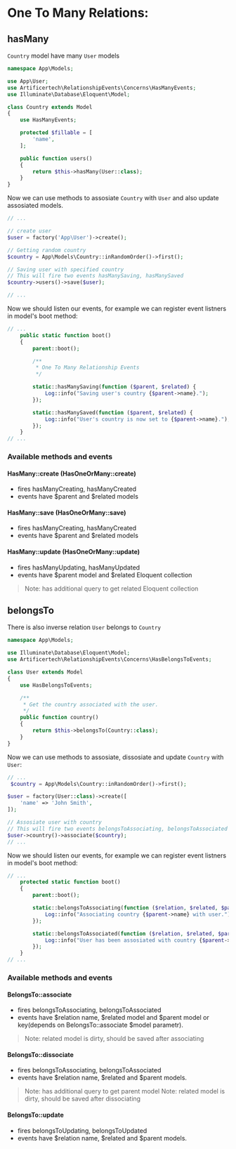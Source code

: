 # One To Many Relations:

## hasMany

```Country``` model have many ```User``` models

```php
namespace App\Models;

use App\User;
use Artificertech\RelationshipEvents\Concerns\HasManyEvents;
use Illuminate\Database\Eloquent\Model;

class Country extends Model
{
    use HasManyEvents;

    protected $fillable = [
        'name',
    ];

    public function users()
    {
        return $this->hasMany(User::class);
    }
}
```

Now we can use methods to assosiate ```Country``` with ```User``` and also update assosiated models.

```php
// ...

// create user
$user = factory('App\User')->create();

// Getting random country
$country = App\Models\Country::inRandomOrder()->first();

// Saving user with specified country
// This will fire two events hasManySaving, hasManySaved
$country->users()->save($user);

// ...
```

Now we should listen our events, for example we can register event listners in model's boot method:
```php
// ...
    public static function boot()
    {
        parent::boot();

        /**
         * One To Many Relationship Events
         */

        static::hasManySaving(function ($parent, $related) {
            Log::info("Saving user's country {$parent->name}.");
        });

        static::hasManySaved(function ($parent, $related) {
            Log::info("User's country is now set to {$parent->name}.");
        });
    }
// ...
```

### Available methods and events

#### HasMany::create (HasOneOrMany::create)
- fires hasManyCreating, hasManyCreated
- events have $parent and $related models

#### HasMany::save (HasOneOrMany::save)
- fires hasManyCreating, hasManyCreated
- events have $parent and $related models

#### HasMany::update (HasOneOrMany::update)
- fires hasManyUpdating, hasManyUpdated
- events have $parent model and $related Eloquent collection
> Note: has additional query to get related Eloquent collection

## belongsTo

There is also inverse relation ```User``` belongs to ```Country```

```php
namespace App\Models;

use Illuminate\Database\Eloquent\Model;
use Artificertech\RelationshipEvents\Concerns\HasBelongsToEvents;

class User extends Model
{
    use HasBelongsToEvents;

    /**
     * Get the country associated with the user.
     */
    public function country()
    {
        return $this->belongsTo(Country::class);
    }
}
```

Now we can use methods to assosiate, dissosiate and update ```Country``` with ```User```:

```php
// ...
 $country = App\Models\Country::inRandomOrder()->first();

$user = factory(User::class)->create([
    'name' => 'John Smith',
]);

// Assosiate user with country
// This will fire two events belongsToAssociating, belongsToAssociated
$user->country()->associate($country);
// ...
```

Now we should listen our events, for example we can register event listners in model's boot method:
```php
// ...
    protected static function boot()
    {
        parent::boot();

        static::belongsToAssociating(function ($relation, $related, $parent) {
            Log::info("Associating country {$parent->name} with user.");
        });

        static::belongsToAssociated(function ($relation, $related, $parent) {
            Log::info("User has been assosiated with country {$parent->name}.");
        });
    }
// ...
```

### Available methods and events

#### BelongsTo::associate
- fires belongsToAssociating, belongsToAssociated
- events have $relation name, $related model and $parent model or key(depends on BelongsTo::associate $model parametr). 
> Note: related model is dirty, should be saved after associating

#### BelongsTo::dissociate
- fires belongsToAssociating, belongsToAssociated
- events have $relation name, $related and $parent models. 
> Note: has additional query to get parent model
> Note: related model is dirty, should be saved after dissociating

#### BelongsTo::update
- fires belongsToUpdating, belongsToUpdated
- events have $relation name, $related and $parent models. 
